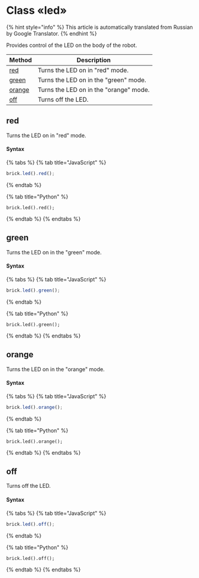 # Class «led»

{% hint style="info" %}
This article is automatically translated from Russian by Google Translator.
{% endhint %}

Provides control of the LED on the body of the robot.

| Method                        | Description                            |
| ----------------------------- | -------------------------------------- |
| [red](class-led.md#red)       | Turns the LED on in "red" mode.        |
| [green](class-led.md#green)   | Turns the LED on in the "green" mode.  |
| [orange](class-led.md#orange) | Turns the LED on in the "orange" mode. |
| [off](class-led.md#off)       | Turns off the LED.                     |

## red

Turns the LED on in "red" mode.

#### Syntax

{% tabs %}
{% tab title="JavaScript" %}
```javascript
brick.led().red();	
```
{% endtab %}

{% tab title="Python" %}
```
brick.led().red();
```
{% endtab %}
{% endtabs %}

## green

Turns the LED on in the "green" mode.

#### Syntax

{% tabs %}
{% tab title="JavaScript" %}
```javascript
brick.led().green();	
```
{% endtab %}

{% tab title="Python" %}
```
brick.led().green();
```
{% endtab %}
{% endtabs %}

## orange

Turns the LED on in the "orange" mode.

#### Syntax

{% tabs %}
{% tab title="JavaScript" %}
```javascript
brick.led().orange();
```
{% endtab %}

{% tab title="Python" %}
```
brick.led().orange();
```
{% endtab %}
{% endtabs %}

## off

Turns off the LED.

#### Syntax

{% tabs %}
{% tab title="JavaScript" %}
```javascript
brick.led().off();
```
{% endtab %}

{% tab title="Python" %}
```
brick.led().off();
```
{% endtab %}
{% endtabs %}
